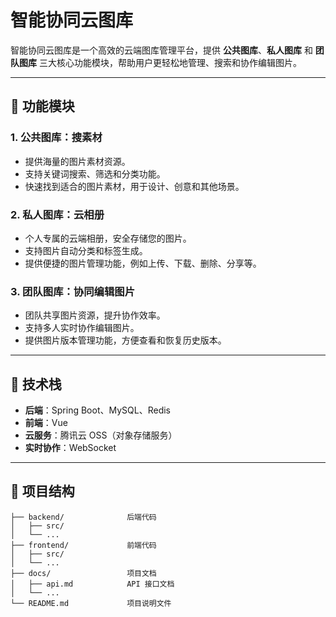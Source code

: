 # 智能协同云图库

智能协同云图库是一个高效的云端图库管理平台，提供 **公共图库**、**私人图库** 和 **团队图库** 三大核心功能模块，帮助用户更轻松地管理、搜索和协作编辑图片。

---

## 📌 功能模块

### 1. **公共图库：搜素材**
- 提供海量的图片素材资源。
- 支持关键词搜索、筛选和分类功能。
- 快速找到适合的图片素材，用于设计、创意和其他场景。

### 2. **私人图库：云相册**
- 个人专属的云端相册，安全存储您的图片。
- 支持图片自动分类和标签生成。
- 提供便捷的图片管理功能，例如上传、下载、删除、分享等。

### 3. **团队图库：协同编辑图片**
- 团队共享图片资源，提升协作效率。
- 支持多人实时协作编辑图片。
- 提供图片版本管理功能，方便查看和恢复历史版本。

---

## 🚀 技术栈

- **后端**：Spring Boot、MySQL、Redis
- **前端**：Vue
- **云服务**：腾讯云 OSS（对象存储服务）
- **实时协作**：WebSocket

---

## 📂 项目结构

```plaintext
├── backend/              后端代码
│   ├── src/
│   └── ...
├── frontend/             前端代码
│   ├── src/
│   └── ...
├── docs/                 项目文档
│   ├── api.md            API 接口文档
│   └── ...
└── README.md             项目说明文件
